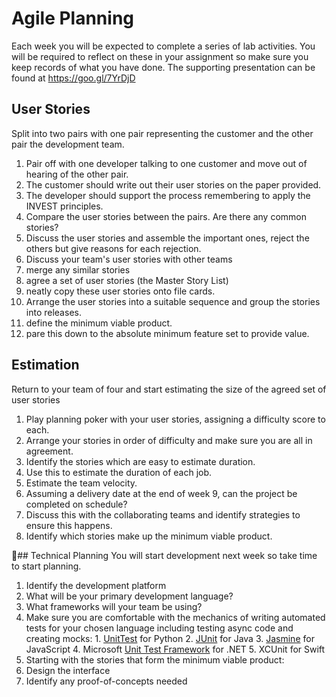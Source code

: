 # Agile Planning

Each week you will be expected to complete a series of lab activities. You will be required to reflect on these in your assignment so make sure you keep records of what you have done. The supporting presentation can be found at https://goo.gl/7YrDjD

## User Stories
Split into two pairs with one pair representing the customer and the other pair the development team.

1. Pair off with one developer talking to one customer and move out of hearing of the other pair.
2. The customer should write out their user stories on the paper provided.
3. The developer should support the process remembering to apply the INVEST principles.
4. Compare the user stories between the pairs. Are there any common stories?
5. Discuss the user stories and assemble the important ones, reject the others but give reasons for each rejection.
6. Discuss your team's user stories with other teams
  1. merge any similar stories
  2. agree a set of user stories (the Master Story List)
  3. neatly copy these user stories onto file cards.
7. Arrange the user stories into a suitable sequence and group the stories into releases.
  1. define the minimum viable product.
  2. pare this down to the absolute minimum feature set to provide value.

## Estimation
Return to your team of four and start estimating the size of the agreed set of user stories

1. Play planning poker with your user stories, assigning a difficulty score to each.
2. Arrange your stories in order of difficulty and make sure you are all in agreement.
3. Identify the stories which are easy to estimate duration.
4. Use this to estimate the duration of each job.
  1. Estimate the team velocity.
  2. Assuming a delivery date at the end of week 9, can the project be completed on schedule?
  3. Discuss this with the collaborating teams and identify strategies to ensure this happens.
5. Identify which stories make up the minimum viable product.

## Technical Planning
You will start development next week so take time to start planning.

1. Identify the development platform
  1. What will be your primary development language?
  2. What frameworks will your team be using?
  3. Make sure you are comfortable with the mechanics of writing automated tests for your chosen language including testing async code and creating mocks:
    1. [UnitTest](https://docs.python.org/3/library/unittest.html) for Python
    2. [JUnit](http://junit.org) for Java
    3. [Jasmine](http://jasmine.github.io) for JavaScript
    4. Microsoft [Unit Test Framework](https://msdn.microsoft.com/en-us/library/hh598960.aspx) for .NET
    5. XCUnit for Swift
2. Starting with the stories that form the minimum viable product:
  1. Design the interface
  2. Identify any proof-of-concepts needed
